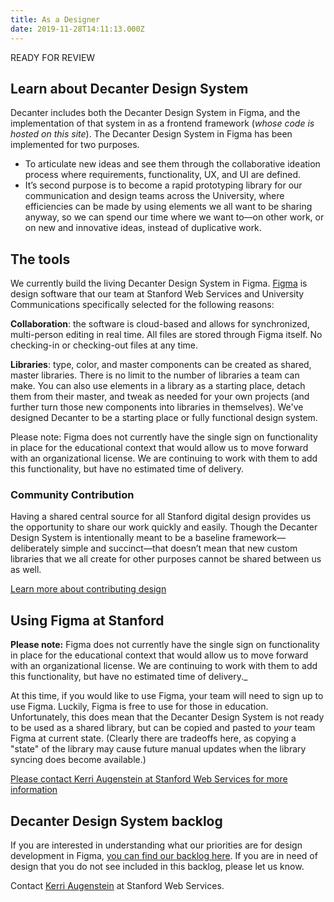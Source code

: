 ```yaml
---
title: As a Designer
date: 2019-11-28T14:11:13.000Z
---
```

READY FOR REVIEW

## Learn about Decanter Design System

<p class="su-intro-text">Decanter includes both the Decanter Design System in Figma, and the implementation of that system in as a frontend framework (<i>whose code is hosted on this site</i>). The Decanter Design System in Figma has been implemented for two purposes.</p>

* To articulate new ideas and see them through the collaborative ideation process where requirements, functionality, UX, and UI are defined. 
* It’s second purpose is to become a rapid prototyping library for our communication and design teams across the University, where efficiencies can be made by using elements we all want to be sharing anyway, so we can spend our time where we want to—on other work, or on new and innovative ideas, instead of duplicative work. 

## The tools

We currently build the living Decanter Design System in Figma. [Figma](https://www.figma.com/) is design software that our team at Stanford Web Services and University Communications specifically selected for the following reasons: 

**Collaboration**: the software is cloud-based and allows for synchronized, multi-person editing in real time. All files are stored through Figma itself. No checking-in or checking-out files at any time. 

**Libraries**: type, color, and master components can be created as shared, master libraries. There is no limit to the number of libraries a team can make. You can also use elements in a library as a starting place, detach them from their master, and tweak as needed for your own projects (and further turn those new components into libraries in themselves). We've designed Decanter to be a starting place or fully functional design system.

<p class="su-alert">Please note:</strong> Figma does not currently have the single sign on functionality in place for the educational context that would allow us to move forward with an organizational license. We are continuing to work with them to add this functionality, but have no estimated time of delivery.</p> 

### Community Contribution

Having a shared central source for all Stanford digital design provides us the opportunity to share our work quickly and easily. Though the Decanter Design System is intentionally meant to be a baseline framework—deliberately simple and succinct—that doesn’t mean that new custom  libraries that we all create for other purposes cannot be shared between us as well. 

<p><a href="/pages/entries/decanter-design-system" class="su-button"> Learn more about contributing design</a></p>

## Using Figma at Stanford

<p class="su-alert"><strong>Please note:</strong> Figma does not currently have the single sign on functionality in place for the educational context that would allow us to move forward with an organizational license. We are continuing to work with them to add this functionality, but have no estimated time of delivery._</p>

At this time, if you would like to use Figma, your team will need to sign up to use Figma. Luckily, Figma is free to use for those in education. Unfortunately, this does mean that the Decanter Design System is not ready to be used as a shared library, but can be copied and pasted to _your_ team Figma at current state. (Clearly there are tradeoffs here, as copying a "state" of the library may cause future manual updates when the library syncing does become available.)

[Please contact Kerri Augenstein at Stanford Web Services for more information](https://stanford.rimeto.io/search/kerri%20augenstein?tab=all)

## Decanter Design System backlog

If you are interested in understanding what our priorities are for design development in Figma, [you can find our backlog here](https://www.figma.com/file/Kmd4utmJFPRMVeCFEEBQhLtx/Decanter-Design-System?node-id=3814%3A13). If you are in need of design that you do not see included in this backlog, please let us know. 

Contact [Kerri Augenstein](https://stanford.rimeto.io/search/kerri%20augenstein?tab=all) at Stanford Web Services.
